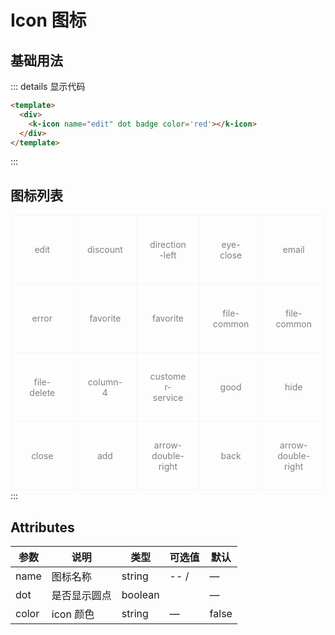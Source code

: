 # Icon 图标

## 基础用法

<div class="example">
    <div>
        <k-icon name="edit"></k-icon>
    </div>
</div>

::: details 显示代码

```html
<template>
  <div>
    <k-icon name="edit" dot badge color='red'></k-icon>
  </div>
</template>
```

:::

## 图标列表

<div class="icon_content">
    <div class="icon_list">
        <k-icon name="edit" dot badge color='red'></k-icon>
        <div class="icon_name">edit</div>
    </div>
    <div class="icon_list">
        <k-icon name="discount"></k-icon>
        <div class="icon_name">discount</div>
    </div>
        <div class="icon_list">
        <k-icon name="direction-left"></k-icon>
        <div class="icon_name">direction-left</div>
    </div>
        <div class="icon_list">
        <k-icon name="eye-close"></k-icon>
        <div class="icon_name">eye-close</div>
    </div>
        <div class="icon_list">
        <k-icon name="email"></k-icon>
        <div class="icon_name">email</div>
    </div>
        <div class="icon_list">
        <k-icon name="error"></k-icon>
        <div class="icon_name">error</div>
    </div>
        <div class="icon_list">
        <k-icon name="favorite"></k-icon>
        <div class="icon_name">favorite</div>
    </div>
        <div class="icon_list">
        <k-icon name="favorite"></k-icon>
        <div class="icon_name">favorite</div>
    </div>
        <div class="icon_list">
        <k-icon name="file-common"></k-icon>
        <div class="icon_name">file-common</div>
    </div>
     <div class="icon_list">
        <k-icon name="file-common"></k-icon>
        <div class="icon_name">file-common</div>
    </div>
    <div class="icon_list">
        <k-icon name="file-delete"></k-icon>
        <div class="icon_name">file-delete</div>
    </div>
    <div class="icon_list">
        <k-icon name="column-4"></k-icon>
        <div class="icon_name">column-4</div>
    </div>
     <div class="icon_list">
        <k-icon name="customer-service"></k-icon>
        <div class="icon_name">customer-service</div>
    </div>
     <div class="icon_list">
        <k-icon name="good"></k-icon>
        <div class="icon_name">good</div>
    </div>
    <div class="icon_list">
        <k-icon name="hide"></k-icon>
        <div class="icon_name">hide</div>
    </div>
     <div class="icon_list">
        <k-icon name="close"></k-icon>
        <div class="icon_name">close</div>
    </div>
    <div class="icon_list">
        <k-icon name="add"></k-icon>
        <div class="icon_name">add</div>
    </div>
    <div class="icon_list">
        <k-icon name="arrow-double-right"></k-icon>
        <div class="icon_name">arrow-double-right</div>
    </div>
    <div class="icon_list">
        <k-icon name="back"></k-icon>
        <div class="icon_name">back</div>
    </div>
    <div class="icon_list">
        <k-icon name="arrow-double-right"></k-icon>
        <div class="icon_name">arrow-double-right</div>
    </div>
</div>
:::

## Attributes

| 参数          | 说明         | 类型    | 可选值                                             | 默认  |
| ------------- | ------------ | ------- | -------------------------------------------------- | ----- |
| name          | 图标名称      | string  | -- /                             | —     |
| dot          | 是否显示圆点    | boolean  |  | —     |false
| color         | icon 颜色 | string | —                                                  | false |
<style>
.icon_content{
    overflow:hidden;
    border-top:1px solid #f5f5f5;
    border-left:1px solid #f5f5f5;
}
.icon_content .icon_list {
    float:left;
    width:20%;
    height:110px;
    border-right:1px solid #f5f5f5;
    border-bottom:1px solid #f5f5f5;
    padding:20px;
    display:flex;
    align-items:center;
    justify-content: center;
    flex-wrap:wrap;
    box-sizing:border-box;
    cursor: pointer;
}
.icon_name {
    color:gray;
    font-size:14px;
    width:100%;
    text-align:center
}
</style>
